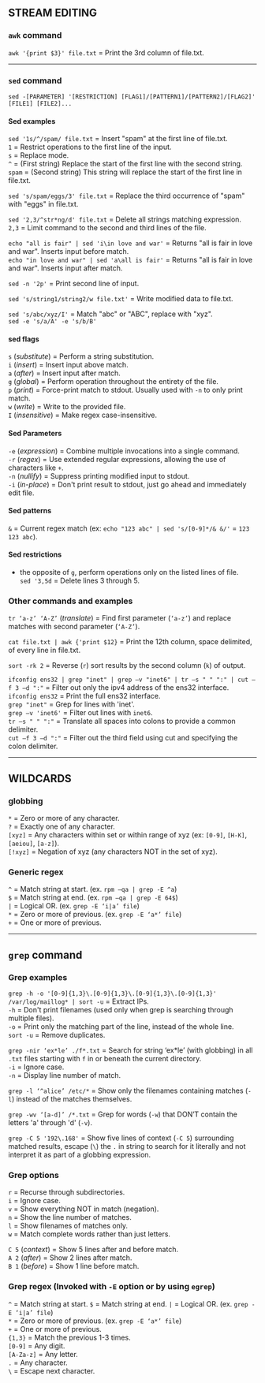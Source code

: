 
## STREAM EDITING

### `awk` command

`awk '{print $3}' file.txt` = Print the 3rd column of file.txt.

---
### `sed` command

`sed -[PARAMETER] '[RESTRICTION] [FLAG1]/[PATTERN1]/[PATTERN2]/[FLAG2]' [FILE1] [FILE2]...`

#### Sed examples

`sed '1s/^/spam/ file.txt` = Insert "spam" at the first line of file.txt.<br>
                       `1` = Restrict operations to the first line of the input.<br>
                       `s` = Replace mode.<br>
                       `^` = (First string) Replace the start of the first line with the second string.<br>
                    `spam` = (Second string) This string will replace the start of the first line in file.txt.<br>

`sed 's/spam/eggs/3' file.txt` = Replace the third occurrence of "spam" with "eggs" in file.txt.<br>

`sed '2,3/^str*ng/d' file.txt` = Delete all strings matching expression.<br>
                         `2,3` = Limit command to the second and third lines of the file.<br>

`echo "all is fair" | sed 'i\in love and war'` = Returns "all is fair in love and war". Inserts input before match.<br>
`echo "in love and war" | sed 'a\all is fair'` = Returns "all is fair in love and war". Inserts input after match.<br>

`sed -n '2p'` = Print second line of input.<br>

`sed 's/string1/string2/w file.txt'` = Write modified data to file.txt.<br>

`sed 's/abc/xyz/I'` = Match "abc" or "ABC", replace with "xyz".<br>
`sed -e 's/a/A' -e 's/b/B'`<br>

#### sed flags

`s` (*substitute*)  = Perform a string substitution.<br>
`i` (*insert*)      = Insert input above match.<br>
`a` (*after*)       = Insert input after match.<br>
`g` (*global*)      = Perform operation throughout the entirety of the file.<br>
`p` (*print*)       = Force-print match to stdout. Usually used with `-n` to only print match.<br>
`w` (*write*)       = Write to the provided file.<br>
`I` (*insensitive*) = Make regex case-insensitive.<br>

#### Sed Parameters

`-e` (*expression*) = Combine multiple invocations into a single command.<br>
`-r` (*regex*)      = Use extended regular expressions, allowing the use of characters like `+`.<br>
`-n` (*nullify*)    = Suppress printing modified input to stdout.<br>
`-i` (*in-place*)   = Don't print result to stdout, just go ahead and immediately edit file.<br>

#### Sed patterns

`&` = Current regex match (ex: `echo "123 abc" | sed 's/[0-9]*/& &/'` = `123 123 abc`).<br>

#### Sed restrictions

- the opposite of `g`, perform operations only on the listed lines of file.<br>
`sed '3,5d` = Delete lines 3 through 5.<br>

### Other commands and examples

`tr ‘a-z’ ‘A-Z’` (*translate*)    = Find first parameter (`‘a-z’`) and replace matches with second parameter (`‘A-Z’`).<br>

`cat file.txt | awk {'print $12}` = Print the 12th column, space delimited, of every line in file.txt.<br>

`sort -rk 2`                      = Reverse (`r`) sort results by the second column (`k`) of output.<br>

`ifconfig ens32 | grep "inet" | grep –v "inet6" | tr –s " " ":" | cut –f 3 –d ":"` = Filter out only the ipv4 address of the ens32 interface.<br>
                                                                 `ifconfig ens32`  = Print the full ens32 interface.<br>
                                                                 `grep "inet"`     = Grep for lines with 'inet'.<br>
                                                                 `grep –v 'inet6'` = Filter out lines with `inet6`.<br>
                                                                 `tr –s " " ":"`   = Translate all spaces into colons to provide a common delimiter.<br>
                                                                 `cut –f 3 –d ":"` = Filter out the third field using cut and specifying the colon delimiter.<br>


---
## WILDCARDS

### globbing

`*`      = Zero or more of any character.<br>
`?`      = Exactly one of any character.<br>
`[xyz]`  = Any characters within set or within range of xyz (ex: `[0-9]`, `[H-K]`, `[aeiou]`, `[a-z]`).<br>
`[!xyz]` = Negation of xyz (any characters NOT in the set of xyz).<br>

### Generic regex

`^` = Match string at start.    (ex. `rpm –qa | grep -E ^a`)<br>
`$` = Match string at end.      (ex. `rpm –qa | grep -E 64$`)<br>
`|` = Logical OR.               (ex. `grep -E ‘i|a’ file`)<br>
`*` = Zero or more of previous. (ex. `grep -E ‘a*’ file`)<br>
`+` = One or more of previous.<br>

---
## `grep` command

### Grep examples

`grep -h -o '[0-9]{1,3}\.[0-9]{1,3}\.[0-9]{1,3}\.[0-9]{1,3}' /var/log/maillog* | sort -u` = Extract IPs.<br>
                                                                                     `-h` = Don't print filenames (used only when grep is searching through multiple files).<br>
                                                                                     `-o` = Print only the matching part of the line, instead of the whole line.<br>
                                                                                `sort -u` = Remove duplicates.<br>

`grep -nir ‘ex*le’ ./f*.txt` = Search for string ‘ex*le’ (with globbing) in all `.txt` files starting with `f` in or beneath the current directory.<br>
                        `-i` = Ignore case.<br>
                        `-n` = Display line number of match.<br>

`grep -l ‘^alice’ /etc/*` = Show only the filenames containing matches (`-l`) instead of the matches themselves.<br>

`grep -wv ‘[a-d]’ /*.txt` = Grep for words (`-w`) that DON’T contain the letters 'a' through 'd' (`-v`).<br>

`grep -C 5 '192\.168'` = Show five lines of context (`-C 5`) surrounding matched results, escape (`\`) the `.` in string to search for it literally and not interpret it as part of a globbing expression.<br>

### Grep options

`r` = Recurse through subdirectories.<br>
`i` = Ignore case.<br>
`v` = Show everything NOT in match (negation).<br>
`n` = Show the line number of matches.<br>
`l` = Show filenames of matches only.<br>
`w` = Match complete words rather than just letters.<br>

`C 5` (*context*) = Show 5 lines after and before match.<br>
`A 2` (*after*)   = Show 2 lines after match.<br>
`B 1` (*before*)  = Show 1 line before match.<br>

### Grep regex (Invoked with `-E` option or by using `egrep`)

`^`        = Match string at start.
`$`        = Match string at end.
`|`        = Logical OR.              (ex. `grep -E ‘i|a’ file`)<br>
`*`        = Zero or more of previous. (ex. `grep -E ‘a*’ file`)<br>
`+`        = One or more of previous.<br>
`{1,3}`    = Match the previous 1-3 times.<br>
`[0-9]`    = Any digit.<br>
`[A-Za-z]` = Any letter.<br>
`.`        = Any character.<br>
`\`        = Escape next character.<br>
